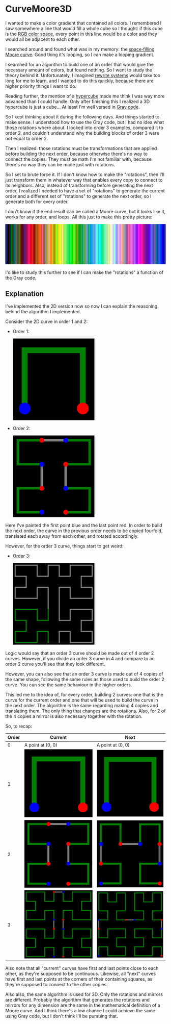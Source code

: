 # CurveMoore3D

I wanted to make a color gradient that contained all colors. I remembered I saw somewhere a line that would fill a whole cube so I thought: if this cube is the [RGB color space](https://en.wikipedia.org/wiki/RGB_color_space), every point in this line would be a color and they would all be adjacent to each other.

I searched around and found what was in my memory: the [space‐filling Moore curve](https://en.wikipedia.org/wiki/Moore_curve). Good thing it's looping, so I can make a looping gradient.

I searched for an algorithm to build one of an order that would give the necessary amount of colors, but found nothing. So I went to study the theory behind it. Unfortunately, I imagined [rewrite systems](https://en.wikipedia.org/wiki/Rewriting) would take too long for me to learn, and I wanted to do this quickly, because there are higher priority things I want to do.

Reading further, the mention of a [hypercube](https://en.wikipedia.org/wiki/Hypercube) made me think I was way more advanced than I could handle. Only after finishing this I realized a 3D hypercube is just a cube… At least I'm well versed in [Gray code](https://en.wikipedia.org/wiki/Gray_code).

So I kept thinking about it during the following days. And things started to make sense. I understood how to use the Gray code, but I had no idea what those rotations where about. I looked into order 3 examples, compared it to order 2, and couldn't understand why the building blocks of order 3 were not equal to order 2.

Then I realized: those rotations must be transformations that are applied before building the next order, because otherwise there's no way to connect the copies. They must be math I'm not familiar with, because there's no way they can be made just with rotations.

So I set to brute force it. If I don't know how to make the "rotations", then I'll just transform them in whatever way that enables every copy to connect to its neighbors. Also, instead of transforming before generating the next order, I realized I needed to have a set of "rotations" to generate the current order and a different set of "rotations" to generate the next order, so I generate both for every order.

I don't know if the end result can be called a Moore curve, but it looks like it, works for any order, and loops. All this just to make this pretty picture:

![color gradient with all (sampled) colors](image/order_3_color.png)

I'd like to study this further to see if I can make the "rotations" a function of the Gray code.

## Explanation

I've implemented the 2D version now so now I can explain the reasoning behind the algorithm I implemented.

Consider the 2D curve in order 1 and 2:

- Order 1:

  ![order 1 2D Moore curve](image/order_1.svg)

- Order 2:

  !["current" order 2 2D Moore curve](image/order_2_current.svg)

Here I've painted the first point blue and the last point red. In order to build the next order, the curve in the previous order needs to be copied fourfold, translated each away from each other, and rotated accordingly.

However, for the order 3 curve, things start to get weird:

- Order 3:

  ![order 3 2D Moore curve](image/order_3.svg)

Logic would say that an order 3 curve should be made out of 4 order 2 curves. However, if you divide an order 3 curve in 4 and compare to an order 2 curve you'll see that they look different.

However, you can also see that an order 3 curve is made out of 4 copies of the same shape, following the same rules as those used to build the order 2 curve. You can see the same behaviour in the higher orders.

This led me to the idea of, for every order, building 2 curves: one that is the curve for the current order and one that will be used to build the curve in the next order. The algorithm is the same regarding making 4 copies and translating them. The only thing that changes are the rotations. Also, for 2 of the 4 copies a mirror is also necessary together with the rotation.

So, to recap:

| Order | Current | Next |
| --- | --- | --- |
| 0 | A point at (0, 0) | A point at (0, 0) |
| 1 | ![order 1 2D Moore curve](image/order_1.svg) | ![order 1 2D Moore curve](image/order_1.svg) |
| 2 | !["current" order 2 2D Moore curve](image/order_2_current.svg) | !["next" order 2 2D Moore curve](image/order_2_next.svg) |
| 3 | !["current" order 3 2D Moore curve](image/order_3_current.svg) | !["next" order 3 2D Moore curve](image/order_3_next.svg) |

Also note that all "current" curves have first and last points close to each other, as they're supposed to be continuous. Likewise, all "next" curves have first and last points at the corners of their containing squares, as they're supposed to connect to the other copies.

Also also, the same algorithm is used for 3D. Only the rotations and mirrors are different. Probably the algorithm that generates the rotations and mirrors for any dimension are the same in the mathematical definition of a Moore curve. And I think there's a low chance I could achieve the same using Gray code, but I don't think I'll be pursuing that.
